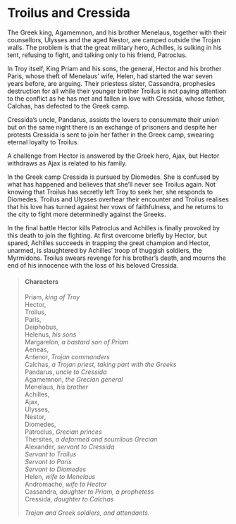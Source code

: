 <!-- ======================================================================
--- Search engine
title:          Troilus and Cressida
keywords:       Troilus, Cressida, comedy
description:    Troilus and Cressida by William Shakespeare.
--- Menu system
order:          140
text:           Troilus and Cressida
hidden:         false
umbel:          false
--- Page properties
id:             
document:       
layout:         layout-2-left
$-left:         play-list
searchable:     true
======================================================================= -->

# Troilus and Cressida

The Greek king, Agamemnon, and his brother Menelaus, together with their
counsellors, Ulysses and the aged Nestor, are camped outside the Trojan walls.
The problem is that the great military hero, Achilles, is sulking in his tent,
refusing to fight, and talking only to his friend, Patroclus.

In Troy itself, King Priam and his sons, the general, Hector and his brother
Paris, whose theft of Menelaus’ wife, Helen, had started the war seven years
before, are arguing. Their priestess sister, Cassandra, prophesies destruction
for all while their younger brother Troilus is not paying attention to the
conflict as he has met and fallen in love with Cressida, whose father, Calchas,
has defected to the Greek camp.

Cressida’s uncle, Pandarus, assists the lovers to consummate their union but on
the same night there is an exchange of prisoners and despite her protests
Cressida is sent to join her father in the Greek camp, swearing eternal loyalty
to Troilus.

A challenge from Hector is answered by the Greek hero, Ajax, but Hector withdraws
as Ajax is related to his family.

In the Greek camp Cressida is pursued by Diomedes. She is confused by what has
happened and believes that she’ll never see Troilus again. Not knowing that
Troilus has secretly left Troy to seek her, she responds to Diomedes. Troilus
and Ulysses overhear their encounter and Troilus realises that his love has
turned against her vows of faithfulness, and he returns to the city to fight
more determinedly against the Greeks.

In the final battle Hector kills Patroclus and Achilles is finally provoked by
this death to join the fighting. At first overcome briefly by Hector, but spared,
Achilles succeeds in trapping the great champion and Hector, unarmed, is
slaughtered by Achilles’ troop of thuggish soldiers, the Myrmidons. Troilus
swears revenge for his brother’s death, and mourns the end of his innocence with
the loss of his beloved Cressida.

>   #### Characters
>   
>   Priam, _king of Troy_  
    Hector,  
    Troilus,  
    Paris,  
    Deiphobus,  
    Helenus, _his sons_  
    Margarelon, _a bastard son of Priam_  
    Aeneas,  
    Antenor, _Trojan commanders_  
    Calchas, _a Trojan priest, taking part with the Greeks_  
    Pandarus, _uncle to Cressida_  
    Agamemnon, _the Grecian general_  
    Menelaus, _his brother_  
    Achilles,  
    Ajax,  
    Ulysses,  
    Nestor,  
    Diomedes,  
    Patroclus, _Grecian princes_  
    Thersites, _a deformed and scurrilous Grecian_  
    Alexander, _servant to Cressida_  
    _Servant to Troilus_  
    _Servant to Paris_  
    _Servant to Diomedes_  
    Helen, _wife to Menelaus_  
    Andromache, _wife to Hector_  
    Cassandra, _daughter to Priam, a prophetess_  
    Cressida, _daughter to Calchas_
>   
>   _Trojan and Greek soldiers, and attendants._
